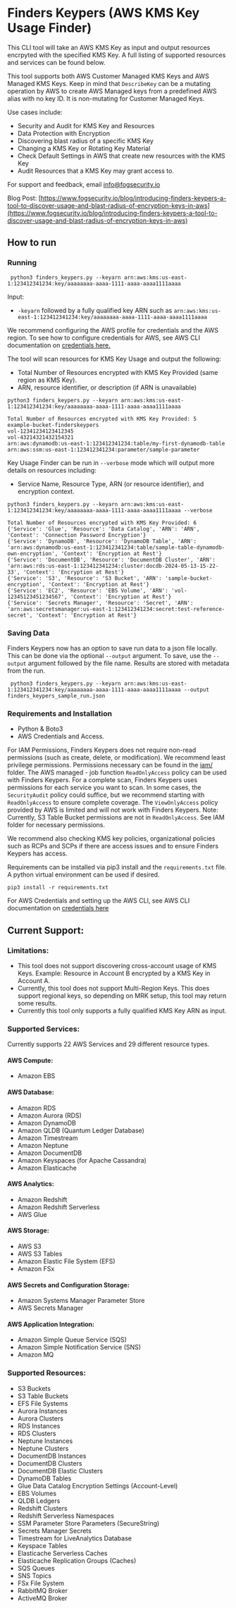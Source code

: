 # Finders Keypers (AWS KMS Key Usage Finder)
This CLI tool will take an AWS KMS Key as input and output resources encrpyted with the specified KMS Key.  A full listing of supported resources and services can be found below.

This tool supports both AWS Customer Managed KMS Keys and AWS Managed KMS Keys.  Keep in mind that `DescribeKey` can be a mutating operation by AWS to create AWS Managed keys from a predefined AWS alias with no key ID.  It is non-mutating for Customer Managed Keys.

Use cases include:
- Security and Audit for KMS Key and Resources
- Data Protection with Encryption
- Discovering blast radius of a specific KMS Key
- Changing a KMS Key or Rotating Key Material
- Check Default Settings in AWS that create new resources with the KMS Key
- Audit Resources that a KMS Key may grant access to.

For support and feedback, email <info@fogsecurity.io>

Blog Post: [https://www.fogsecurity.io/blog/introducing-finders-keypers-a-tool-to-discover-usage-and-blast-radius-of-encryption-keys-in-aws](https://www.fogsecurity.io/blog/introducing-finders-keypers-a-tool-to-discover-usage-and-blast-radius-of-encryption-keys-in-aws)

## How to run

### Running

```
 python3 finders_keypers.py --keyarn arn:aws:kms:us-east-1:123412341234:key/aaaaaaaa-aaaa-1111-aaaa-aaaa1111aaaa 

```

Input:
* `-keyarn` followed by a fully qualified key ARN such as `arn:aws:kms:us-east-1:123412341234:key/aaaaaaaa-aaaa-1111-aaaa-aaaa1111aaaa `

We recommend configuring the AWS profile for credentials and the AWS region.  To see how to configure credentials for AWS, see AWS CLI documentation on [credentials here.](https://docs.aws.amazon.com/cli/latest/userguide/cli-chap-welcome.html)

The tool will scan resources for KMS Key Usage and output the following:
* Total Number of Resources encrypted with KMS Key Provided (same region as KMS Key).
* ARN, resource identifier, or description (if ARN is unavailable)

```
python3 finders_keypers.py --keyarn arn:aws:kms:us-east-1:123412341234:key/aaaaaaaa-aaaa-1111-aaaa-aaaa1111aaaa                   

Total Number of Resources encrypted with KMS Key Provided: 5
example-bucket-finderskeypers
vol-12341234123412345
vol-43214321432154321
arn:aws:dynamodb:us-east-1:123412341234:table/my-first-dynamodb-table
arn:aws:ssm:us-east-1:123412341234:parameter/sample-parameter

```

Key Usage Finder can be run in `--verbose` mode which will output more details on resources including:
* Service Name, Resource Type, ARN (or resource identifier), and encryption context.

```
python3 finders_keypers.py --keyarn arn:aws:kms:us-east-1:123412341234:key/aaaaaaaa-aaaa-1111-aaaa-aaaa1111aaaa --verbose                       

Total Number of Resources encrypted with KMS Key Provided: 6
{'Service': 'Glue', 'Resource': 'Data Catalog', 'ARN': 'ARN', 'Context': 'Connection Password Encryption'}
{'Service': 'DynamoDB', 'Resource': 'DynamoDB Table', 'ARN': 'arn:aws:dynamodb:us-east-1:123412341234:table/sample-table-dynamodb-own-encryption', 'Context': 'Encryption at Rest'}
{'Service': 'DocumentDB', 'Resource': 'DocumentDB Cluster', 'ARN': 'arn:aws:rds:us-east-1:123412341234:cluster:docdb-2024-05-13-15-22-33', 'Context': 'Encryption at Rest'}
{'Service': 'S3', 'Resource': 'S3 Bucket', 'ARN': 'sample-bucket-encryption', 'Context': 'Encryption at Rest'}
{'Service': 'EC2', 'Resource': 'EBS Volume', 'ARN': 'vol-12345123451234567', 'Context': 'Encryption at Rest'}
{'Service': 'Secrets Manager', 'Resource': 'Secret', 'ARN': 'arn:aws:secretsmanager:us-east-1:123412341234:secret:test-reference-secret', 'Context': 'Encryption at Rest'}

```

### Saving Data

Finders Keypers now has an option to save run data to a json file locally.  This can be done via the optional `--output` argument.  To save, use the `--output` argument followed by the file name.  Results are stored with metadata from the run.

```
 python3 finders_keypers.py --keyarn arn:aws:kms:us-east-1:123412341234:key/aaaaaaaa-aaaa-1111-aaaa-aaaa1111aaaa --output finders_keypers_sample_run.json
```

### Requirements and Installation

* Python & Boto3
* AWS Credentials and Access.

For IAM Permissions, Finders Keypers does not require non-read permissions (such as create, delete, or modification).  We recommend least privilege permissions.  Permissions necessary can be found in the [iam/](iam/) folder.  The AWS managed - job function `ReadOnlyAccess` policy can be used with Finders Keypers.  For a complete scan, Finders Keypers uses permissions for each service you want to scan.  In some cases, the `SecurityAudit` policy could suffice, but we recommend starting with `ReadOnlyAccess` to ensure complete coverage. The `ViewOnlyAccess` policy provided by AWS is limited and will not work with Finders Keypers.
Note: Currently, S3 Table Bucket permissions are not in `ReadOnlyAccess`.  See IAM folder for necessary permissions.

We recommend also checking KMS key policies, organizational policies such as RCPs and SCPs if there are access issues and to ensure Finders Keypers has access.  

Requirements can be installed via pip3 install and the `requirements.txt` file.  A python virtual environment can be used if desired.

```
pip3 install -r requirements.txt
```

For AWS Credentials and setting up the AWS CLI, see AWS CLI documentation on [credentials here](https://docs.aws.amazon.com/cli/latest/userguide/cli-chap-welcome.html)

## Current Support: 

### Limitations:

* This tool does not support discovering cross-account usage of KMS Keys.  Example: Resource in Account B encrypted by a KMS Key in Account A.
* Currently, this tool does not support Multi-Region Keys.  This does support regional keys, so depending on MRK setup, this tool may return some results.
* Currently this tool only supports a fully qualified KMS Key ARN as input.

### Supported Services:

Currently supports 22 AWS Services and 29 different resource types.

#### AWS Compute:

- Amazon EBS
  
#### AWS Database:

- Amazon RDS
- Amazon Aurora (RDS)
- Amazon DynamoDB
- Amazon QLDB (Quantum Ledger Database)
- Amazon Timestream
- Amazon Neptune
- Amazon DocumentDB
- Amazon Keyspaces (for Apache Cassandra)
- Amazon Elasticache

#### AWS Analytics:

- Amazon Redshift
- Amazon Redshift Serverless
- AWS Glue

#### AWS Storage:

- AWS S3
- AWS S3 Tables
- Amazon Elastic File System (EFS)
- Amazon FSx

#### AWS Secrets and Configuration Storage:
- Amazon Systems Manager Parameter Store
- AWS Secrets Manager

#### AWS Application Integration:
- Amazon Simple Queue Service (SQS)
- Amazon Simple Notification Service (SNS)
- Amazon MQ

### Supported Resources:
- S3 Buckets
- S3 Table Buckets
- EFS File Systems
- Aurora Instances
- Aurora Clusters
- RDS Instances
- RDS Clusters
- Neptune Instances
- Neptune Clusters
- DocumentDB Instances
- DocumentDB Clusters
- DocumentDB Elastic Clusters
- DynamoDB Tables
- Glue Data Catalog Encryption Settings (Account-Level)
- EBS Volumes
- QLDB Ledgers
- Redshift Clusters
- Redshift Serverless Namespaces
- SSM Parameter Store Parameters (SecureString)
- Secrets Manager Secrets
- Timestream for LiveAnalytics Database
- Keyspace Tables
- Elasticache Serverless Caches
- Elasticache Replication Groups (Caches)
- SQS Queues
- SNS Topics
- FSx File System
- RabbitMQ Broker
- ActiveMQ Broker
